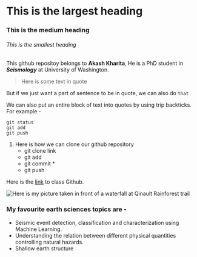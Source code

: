 
# This is the largest heading

### This is the medium heading 

###### This is the smallest heading


This github repositoy belongs to **Akash Kharita**, He is a PhD student in ***Seismology*** at University of Washington. 

> Here is some text in quote

But if we just want a part of sentence to be in quote, we can also do `that`

We can also put an entire block of text into quotes by using trip backticks. For example - 

```
git status
git add 
git push

```

1. Here is how we can clone our github repository
   - git clone link
   - git add
   - git commit *
   - git push  


Here is the [link](https://github.com/UW-ESS-DS/MLGeo-Autumn22) to class Github. 

![Here is my picture taken in front of a waterfall at Qinault Rainforest trail](https://pbs.twimg.com/profile_images/1597793647097184256/CRarg4D6_400x400.jpg)


### My favourite earth sciences topics are - 
+ Seismic event detection, classification and characterization using Machine Learning. 
+ Understanding the relation between different physical quantities controlling natural hazards. 
+ Shallow earth structure
